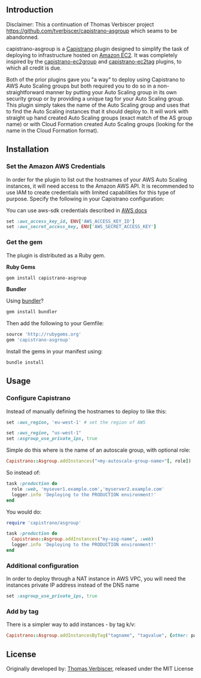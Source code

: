 ## Introduction

Disclaimer:
This a continuation of Thomas Verbiscer project https://github.com/tverbiscer/capistrano-asgroup which seams to be abandonned.

capistrano-asgroup is a [Capistrano](https://github.com/capistrano/capistrano) plugin designed to simplify the
task of deploying to infrastructure hosted on [Amazon EC2](http://aws.amazon.com/ec2/). It was
completely inspired by the [capistrano-ec2group](https://github.com/logandk/capistrano-ec2group) and
[capistrano-ec2tag](https://github.com/douglasjarquin/capistrano-ec2tag) plugins, to which all credit is due.

Both of the prior plugins gave you "a way" to deploy using Capistrano to AWS Auto Scaling groups but both
required you to do so in a non-straightforward manner by putting your Auto Scaling group in its own
security group or by providing a unique tag for your Auto Scaling group.  This plugin simply takes the
name of the Auto Scaling group and uses that to find the Auto Scaling instances that it should deploy to.  It will
work with straight up hand created Auto Scaling groups (exact match of the AS group name) or with
Cloud Formation created Auto Scaling groups (looking for the name in the Cloud Formation format).

## Installation

### Set the Amazon AWS Credentials

In order for the plugin to list out the hostnames of your AWS Auto Scaling instances, it
will need access to the Amazon AWS API.  It is recommended to use IAM to create credentials
with limited capabilities for this type of purpose. Specify the following in your
Capistrano configuration:

You can use aws-sdk credentials described in [AWS docs](http://docs.aws.amazon.com/sdkforruby/api/index.html)
```ruby
set :aws_access_key_id, ENV['AWS_ACCESS_KEY_ID']
set :aws_secret_access_key, ENV['AWS_SECRET_ACCESS_KEY']
```

### Get the gem

The plugin is distributed as a Ruby gem.

**Ruby Gems**

```bash
gem install capistrano-asgroup
```

**Bundler**

Using [bundler](http://gembundler.com/)?

```bash
gem install bundler
```

Then add the following to your Gemfile:

```ruby
source 'http://rubygems.org'
gem 'capistrano-asgroup'
```

Install the gems in your manifest using:

```bash
bundle install
```

## Usage

### Configure Capistrano

Instead of manually defining the hostnames to deploy to like this:

```ruby
set :aws_region, 'eu-west-1' # set the region of AWS

set :aws_region, "us-west-1"
set :asgroup_use_private_ips, true
```

Simple do this where <my-autoscale-group-name> is the name of an autoscale group, with optional role:

```ruby
Capistrano::Asgroup.addInstances("<my-autoscale-group-name>"[, role])
```

So instead of:

```ruby
task :production do
  role :web, 'mysever1.example.com','myserver2.example.com'
  logger.info 'Deploying to the PRODUCTION environment!'
end
```

You would do:

```ruby
require 'capistrano/asgroup'

task :production do
  Capistrano::Asgroup.addInstances("my-asg-name", :web)
  logger.info 'Deploying to the PRODUCTION environment!'
end
```

### Additional configuration

In order to deploy through a NAT instance in AWS VPC, you will need the instances private IP address instead of the DNS name

```ruby
set :asgroup_use_private_ips, true
```

### Add by tag

There is a simpler way to add instances - by tag k/v:
```ruby
Capistrano::Asgroup.addInstancesByTag("tagname", "tagvalue", {other: params})
```


## License

Originally developed by:
[Thomas Verbiscer](http://tom.verbiscer.com/), released under the MIT License
